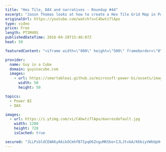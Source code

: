 ```yaml
---
title: "Hex Tile, DAX and narratives - Roundup #44"
excerpt: "Jason Thomas looks at how to create a Hex Tile Grid Map in Power BI. Bill Anton looks at how you can use DAX to accomplish a logical AND. Chris Webb uses DAX to create dynamic chart titles in Power BI. And, a new Power BI custom visual is available for natural language narratives.  Hex Tile Grid Maps"
originalUrl: https://youtube.com/watch?v=C4bwtz7lApo
type: video
price: Free
length: PT3M49S
publishedDateTime: 2016-04-28T15:46:07Z
heat: 50

featuredContent: "<iframe width=\"800\" height=\"500\" frameborder=\"0\" src=\"https://www.youtube.com/embed/C4bwtz7lApo\" allow=\"accelerometer; autoplay; encrypted-media; gyroscope; picture-in-picture\" allowfullscreen></iframe>"

provider:
  name: Guy in a Cube
  domain: guyinacube.com
  images:
    - url: https://smartableai.github.io/microsoft-power-bi/assets/images/organizations/guyinacube.com-50x50.jpg
      width: 50
      height: 50

topics:
  - Power BI
  - DAX

images:
  - url: https://i.ytimg.com/vi/C4bwtz7lApo/maxresdefault.jpg
    width: 1280
    height: 720
    isCached: true

secured: "JLLPsbldCEWA6yA6ikOCmhfB7IpqO6ZnguMKSbo+IJLJtvbA/K6biyVWkUpH+NwG3F8IRYGPXpp9Mmf1e0ReKULXH4LkA3qQI6yCAZGskSINh86dLmZmOOiIhEbZE+L9njglJvtHuo5wdjZ+aw/henTqRF8KTAhFS/esCjNzPBW+lGH091UJV1wxOjzvthUiyxhnBLrlQIZrmw20HEPKhP63811cIiMaNL5ZuidcTPsgz53Ym9pS6Hvwp2LBrCJkGchucOm4833cKd+7keOyCYpuWrmpF3rsvhylL+lqAE6j3eGo6GR7cThMGluLzKjbl1Zx0I1jb8CKVv2QfLpsYl3JMmn2EEo8beNRs8CRrEdQSxNOBs1/O3h5ryru2iqjB50/tfypGP2xT7eWhmMNiK8/spQWGGje5qyA/hfWyEE=;2FTTBZJ5e5ghpEpq/zrkyw=="
---
```



